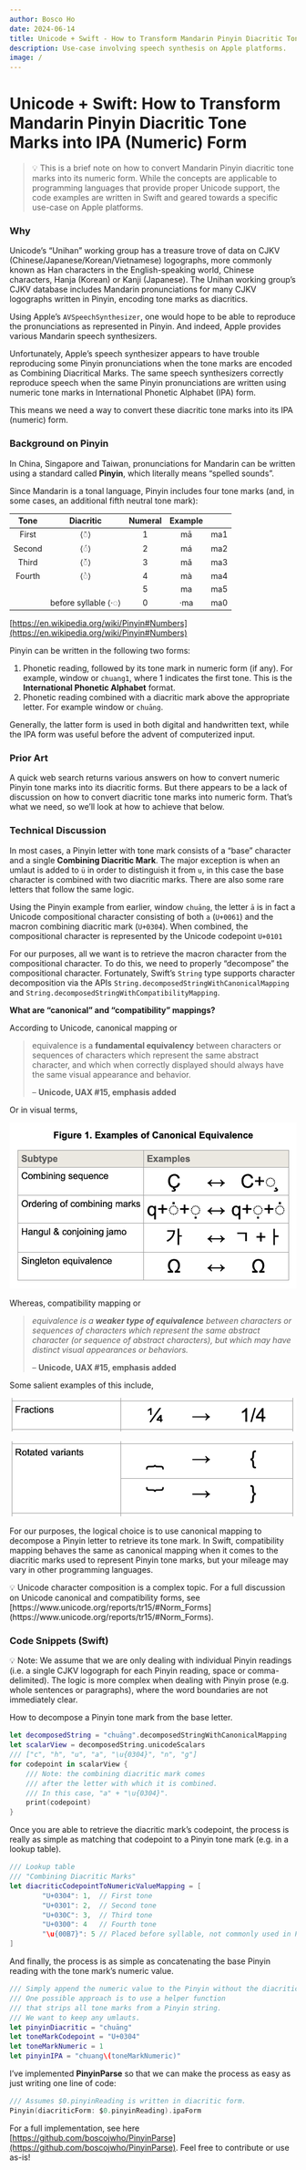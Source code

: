 ```yaml
---
author: Bosco Ho
date: 2024-06-14
title: Unicode + Swift - How to Transform Mandarin Pinyin Diacritic Tone Marks into IPA (Numeric) Form
description: Use-case involving speech synthesis on Apple platforms.
image: /
---
```


# Unicode + Swift: How to Transform Mandarin Pinyin Diacritic Tone Marks into IPA (Numeric) Form

> 💡 This is a brief note on how to convert Mandarin Pinyin diacritic tone marks into its numeric form.  While the concepts are applicable to programming languages that provide proper Unicode support, the code examples are written in Swift and geared towards a specific use-case on Apple platforms.

### Why

Unicode’s “Unihan” working group has a treasure trove of data on CJKV (Chinese/Japanese/Korean/Vietnamese) logographs, more commonly known as Han characters in the English-speaking world, Chinese characters, Hanja (Korean) or Kanji (Japanese).  The Unihan working group’s CJKV database includes Mandarin pronunciations for many CJKV logographs written in Pinyin, encoding tone marks as diacritics.

Using Apple’s `AVSpeechSynthesizer`, one would hope to be able to reproduce the pronunciations as represented in Pinyin. And indeed, Apple provides various Mandarin speech synthesizers.  

Unfortunately, Apple’s speech synthesizer appears to have trouble reproducing some Pinyin pronunciations when the tone marks are encoded as Combining Diacritical Marks. The same speech synthesizers correctly reproduce speech when the same Pinyin pronunciations are written using numeric tone marks in International Phonetic Alphabet (IPA) form.

This means we need a way to convert these diacritic tone marks into its IPA (numeric) form.


### Background on Pinyin

In China, Singapore and Taiwan, pronunciations for Mandarin can be written using a standard called **Pinyin**, which literally means “spelled sounds”.

Since Mandarin is a tonal language, Pinyin includes four tone marks (and, in some cases, an additional fifth neutral tone mark):

|  Tone   |       Diacritic       | Numeral  | Example  |       |
|:-------:|:---------------------:|:--------:|:--------:|:-----:|
|  First  |         ⟨◌̄⟩          |    1     |    mā    |  ma1  |
| Second  |         ⟨◌́⟩          |    2     |    má    |  ma2  |
|  Third  |         ⟨◌̌⟩          |    3     |    mǎ    |  ma3  |
| Fourth  |         ⟨◌̀⟩          |    4     |    mà    |  ma4  |
|         |                       |    5     |    ma    |  ma5  |
|         | before syllable ⟨·◌⟩  |    0     |   ·ma    |  ma0  |

[https://en.wikipedia.org/wiki/Pinyin#Numbers](https://en.wikipedia.org/wiki/Pinyin#Numbers)

Pinyin can be written in the following two forms:

1. Phonetic reading, followed by its tone mark in numeric form (if any).  For example, window or `chuang1`, where 1 indicates the first tone. This is the **International Phonetic Alphabet** format.
2. Phonetic reading combined with a diacritic mark above the appropriate letter.  For example window or `chuāng`.

Generally, the latter form is used in both digital and handwritten text, while the IPA form was useful before the advent of computerized input.


### Prior Art

A quick web search returns various answers on how to convert numeric Pinyin tone marks into its diacritic forms.  But there appears to be a lack of discussion on how to convert diacritic tone marks into numeric form.  That’s what we need, so we’ll look at how to achieve that below.


### Technical Discussion

In most cases, a Pinyin letter with tone mark consists of a “base” character and a single **Combining Diacritic Mark**. The major exception is when an umlaut is added to `ü` in order to distinguish it from `u`, in this case the base character is combined with two diacritic marks. There are also some rare letters that follow the same logic.

Using the Pinyin example from earlier, window `chuāng`, the letter `ā` is in fact a Unicode compositional character consisting of both `a` (`U+0061`) and the macron combining diacritic mark (`U+0304`).  When combined, the compositional character is represented by the Unicode codepoint `U+0101`

For our purposes, all we want is to retrieve the macron character from the compositional character. To do this, we need to properly “decompose” the compositional character. Fortunately, Swift’s `String` type supports character decomposition via the APIs `String.decomposedStringWithCanonicalMapping` and `String.decomposedStringWithCompatibilityMapping`.

**What are “canonical” and “compatibility” mappings?**

According to Unicode, canonical mapping or 

> equivalence is a **fundamental equivalency** between characters or sequences of characters which represent the same abstract character, and which when correctly displayed should always have the same visual appearance and behavior.
> 
> – **Unicode, UAX #15, emphasis added**

Or in visual terms,

![Screenshot 2024-06-13 at 5.07.29PM.png](/blog/Screenshot_2024-06-13_at_5_07_29_PM.png)

Whereas, compatibility mapping or 

> *equivalence is a **weaker type of equivalence** between characters or sequences of characters which represent the same abstract character (or sequence of abstract characters), but which may have distinct visual appearances or behaviors.*
> 
> 
> – **Unicode, UAX #15, emphasis added**
> 

Some salient examples of this include,

![Screenshot 2024-06-13 at 5.12.20PM.png](/blog/Screenshot_2024-06-13_at_5_12_20_PM.png)

![Screenshot 2024-06-13 at 5.12.48PM.png](/blog/Screenshot_2024-06-13_at_5_12_48_PM.png)

For our purposes, the logical choice is to use canonical mapping to decompose a Pinyin letter to retrieve its tone mark.  In Swift, compatibility mapping behaves the same as canonical mapping when it comes to the diacritic marks used to represent Pinyin tone marks, but your mileage may vary in other programming languages.

<aside>
💡 Unicode character composition is a complex topic. For a full discussion on Unicode canonical and compatibility forms, see [https://www.unicode.org/reports/tr15/#Norm_Forms](https://www.unicode.org/reports/tr15/#Norm_Forms).

</aside>


### Code Snippets (Swift)

<aside>
💡 Note: We assume that we are only dealing with individual Pinyin readings (i.e. a single CJKV logograph for each Pinyin reading, space or comma-delimited). The logic is more complex when dealing with Pinyin prose (e.g. whole sentences or paragraphs), where the word boundaries are not immediately clear.

</aside>

How to decompose a Pinyin tone mark from the base letter.

```swift
let decomposedString = "chuāng".decomposedStringWithCanonicalMapping
let scalarView = decomposedString.unicodeScalars
/// ["c", "h", "u", "a", "\u{0304}", "n", "g"]
for codepoint in scalarView {
	/// Note: the combining diacritic mark comes 
	/// after the letter with which it is combined.
	/// In this case, "a" + "\u{0304}".
	print(codepoint)
}
```

Once you are able to retrieve the diacritic mark’s codepoint, the process is really as simple as matching that codepoint to a Pinyin tone mark (e.g. in a lookup table).

```swift
/// Lookup table
/// "Combining Diacritic Marks"
let diacriticCodepointToNumericValueMapping = [
		"U+0304": 1,  // First tone
		"U+0301": 2,  // Second tone
		"U+030C": 3,  // Third tone
		"U+0300": 4   // Fourth tone
		"\u{00B7}": 5 // Placed before syllable, not commonly used in Pinyin.
]
```

And finally, the process is as simple as concatenating the base Pinyin reading with the tone mark’s numeric value.

```swift
/// Simply append the numeric value to the Pinyin without the diacritic mark(s).
/// One possible approach is to use a helper function
/// that strips all tone marks from a Pinyin string.
/// We want to keep any umlauts.
let pinyinDiacritic = "chuāng"
let toneMarkCodepoint = "U+0304"
let toneMarkNumeric = 1
let pinyinIPA = "chuang\(toneMarkNumeric)"
```

I’ve implemented **PinyinParse** so that we can make the process as easy as just writing one line of code:

```swift
/// Assumes $0.pinyinReading is written in diacritic form.
Pinyin(diacriticForm: $0.pinyinReading).ipaForm
```

For a full implementation, see here [https://github.com/boscojwho/PinyinParse](https://github.com/boscojwho/PinyinParse).  Feel free to contribute or use as-is!